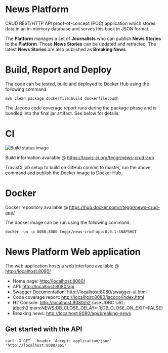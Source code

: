 # News Platform

CRUD REST/HTTP API proof-of-concept (POC) application which stores data in an in-memory database and serves this back in JSON format.

The **Platform** manages a set of **Journalists** who can publish **News Stories** to the **Platform**. Those **News Stories** can be updated and retracted. The latest **News Stories** are also published as **Breaking News**.

# Build, Report and Deploy

The code can be tested, build and deployed to Docker Hub using the following command.

	mvn clean package dockerfile:build dockerfile:push

The Jacoco code coverage report runs during the package phase and is bundled into the final jar artifact. See below for details.

# CI

![Build status image](https://travis-ci.org/teggr/news-crud-app.svg?branch=master)

Build information available @ <https://travis-ci.org/teggr/news-crud-app>

TravisCI job setup to build on GitHub commit to master, run the above command and publish the Docker image to Docker Hub.
	
# Docker 

Docker repository available @ <https://hub.docker.com/r/teggr/news-crud-app/>

The docker image can be run using the following command.

	docker run -p 8080:8080 teggr/news-crud-app:0.0.1-SNAPSHOT

# News Platform Web application

The web application hosts a web interface available @ <http://localhost:8080/>

* Home page: <http://localhost:8080/>
* API: <http://localhost:8080/api>
* Swagger Documentation: <http://localhost:8080/swagger-ui.html>
* Code coverage report: <http://localhost:8080/jacoco/index.html>
* H2 Console: <http://localhost:8080/h2> (use JDBC URL: jdbc:h2:mem:NEWS;DB_CLOSE_DELAY=-1;DB_CLOSE_ON_EXIT=FALSE)
* Breaking news: <http://localhost:8080/api/breaking-news>

## Get started with the API 

	curl -X GET --header 'Accept: application/json' 'http://localhost:8080/api'
